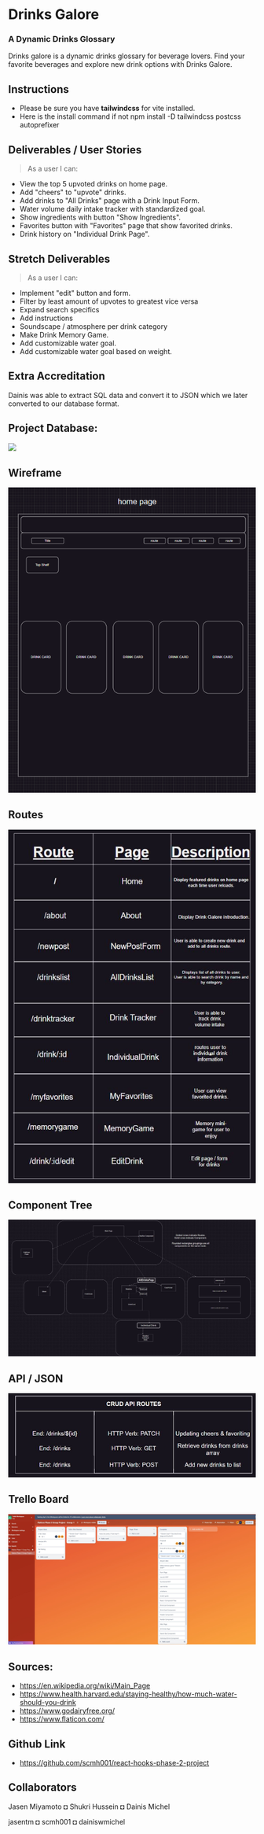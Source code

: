 # Drinks Galore 

### A Dynamic Drinks Glossary
Drinks galore is a dynamic drinks glossary for beverage lovers. Find your favorite beverages and explore new drink options with Drinks Galore.


## Instructions
* Please be sure you have __tailwindcss__ for vite installed.
* Here is the install command if not npm install -D tailwindcss postcss autoprefixer

## Deliverables / User Stories
> As a user I can:
* View the top 5 upvoted drinks on home page.
* Add "cheers" to "upvote" drinks.
* Add drinks to "All Drinks" page with a Drink Input Form.
* Water volume daily intake tracker with standardized goal.
* Show ingredients with button "Show Ingredients".
* Favorites button with "Favorites" page that show favorited drinks.
* Drink history on "Individual Drink Page".


## Stretch Deliverables
> As a user I can:
* Implement "edit" button and form.
* Filter by least amount of upvotes to greatest vice versa
* Expand search specifics
* Add instructions
* Soundscape / atmosphere per drink category
* Make Drink Memory Game.
* Add customizable water goal.
* Add customizable water goal based on weight.

## Extra Accreditation
Dainis was able to extract SQL data and convert it to JSON which we later converted to our database format.

## Project Database:
<img src="planning/assets/images/dbsh.PNG" />

## Wireframe
<img src="planning/impWire.PNG" />

## Routes 
<img src="planning/routesFinal.JPG" />

## Component Tree 
<img src="planning/treeFinal1.JPG" />

## API / JSON
<img src="planning/apiFinal.JPG" />

## Trello Board
<img src="planning/trellowFinal.JPG" />

## Sources:
* https://en.wikipedia.org/wiki/Main_Page
* https://www.health.harvard.edu/staying-healthy/how-much-water-should-you-drink
* https://www.godairyfree.org/
* https://www.flaticon.com/

## Github Link
* https://github.com/scmh001/react-hooks-phase-2-project

## Collaborators

Jasen Miyamoto ◘ Shukri Hussein ◘ Dainis Michel

jasentm ◘ scmh001 ◘ dainiswmichel